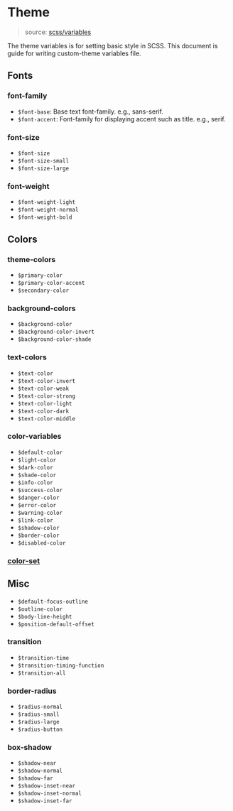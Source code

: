 # Theme

> source: [scss/variables](../../src/scss/_variables.scss)

The theme variables is for setting basic style in SCSS. This document is guide for writing custom-theme variables file.

## Fonts

### font-family

- `$font-base`: Base text font-family. e.g., sans-serif.
- `$font-accent`: Font-family for displaying accent such as title. e.g., serif.

### font-size

- `$font-size`
- `$font-size-small`
- `$font-size-large`

### font-weight

- `$font-weight-light`
- `$font-weight-normal`
- `$font-weight-bold`

## Colors

### theme-colors

- `$primary-color`
- `$primary-color-accent`
- `$secondary-color`

### background-colors

- `$background-color`
- `$background-color-invert`
- `$background-color-shade`

### text-colors

- `$text-color`
- `$text-color-invert`
- `$text-color-weak`
- `$text-color-strong`
- `$text-color-light`
- `$text-color-dark`
- `$text-color-middle`

### color-variables

- `$default-color`
- `$light-color`
- `$dark-color`
- `$shade-color`
- `$info-color`
- `$success-color`
- `$danger-color`
- `$error-color`
- `$warning-color`
- `$link-color`
- `$shadow-color`
- `$border-color`
- `$disabled-color`

### [color-set](color-set.md)

## Misc

- `$default-focus-outline`
- `$outline-color`
- `$body-line-height`
- `$position-default-offset`

### transition

- `$transition-time`
- `$transition-timing-function`
- `$transition-all`

### border-radius

- `$radius-normal`
- `$radius-small`
- `$radius-large`
- `$radius-button`

### box-shadow

- `$shadow-near`
- `$shadow-normal`
- `$shadow-far`
- `$shadow-inset-near`
- `$shadow-inset-normal`
- `$shadow-inset-far`
